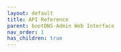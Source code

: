 ```yaml
---
layout: default
title: API Reference
parent: bootDNS-Admin Web Interface
nav_order: 1
has_children: true
---
```




